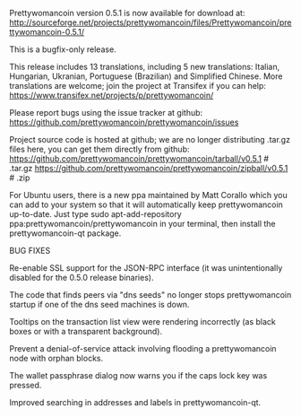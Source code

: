 Prettywomancoin version 0.5.1 is now available for download at:
http://sourceforge.net/projects/prettywomancoin/files/Prettywomancoin/prettywomancoin-0.5.1/

This is a bugfix-only release.

This release includes 13 translations, including 5 new translations:
Italian, Hungarian, Ukranian, Portuguese (Brazilian) and Simplified Chinese.
More translations are welcome; join the project at Transifex if you can help:
https://www.transifex.net/projects/p/prettywomancoin/

Please report bugs using the issue tracker at github:
https://github.com/prettywomancoin/prettywomancoin/issues

Project source code is hosted at github; we are no longer
distributing .tar.gz files here, you can get them
directly from github:
https://github.com/prettywomancoin/prettywomancoin/tarball/v0.5.1  # .tar.gz
https://github.com/prettywomancoin/prettywomancoin/zipball/v0.5.1  # .zip

For Ubuntu users, there is a new ppa maintained by Matt Corallo which
you can add to your system so that it will automatically keep
prettywomancoin up-to-date.  Just type
sudo apt-add-repository ppa:prettywomancoin/prettywomancoin
in your terminal, then install the prettywomancoin-qt package.


BUG FIXES

Re-enable SSL support for the JSON-RPC interface (it was unintentionally
disabled for the 0.5.0 release binaries).

The code that finds peers via "dns seeds" no longer stops prettywomancoin startup
if one of the dns seed machines is down.

Tooltips on the transaction list view were rendering incorrectly (as black boxes
or with a transparent background).

Prevent a denial-of-service attack involving flooding a prettywomancoin node with
orphan blocks.

The wallet passphrase dialog now warns you if the caps lock key was pressed.

Improved searching in addresses and labels in prettywomancoin-qt.

